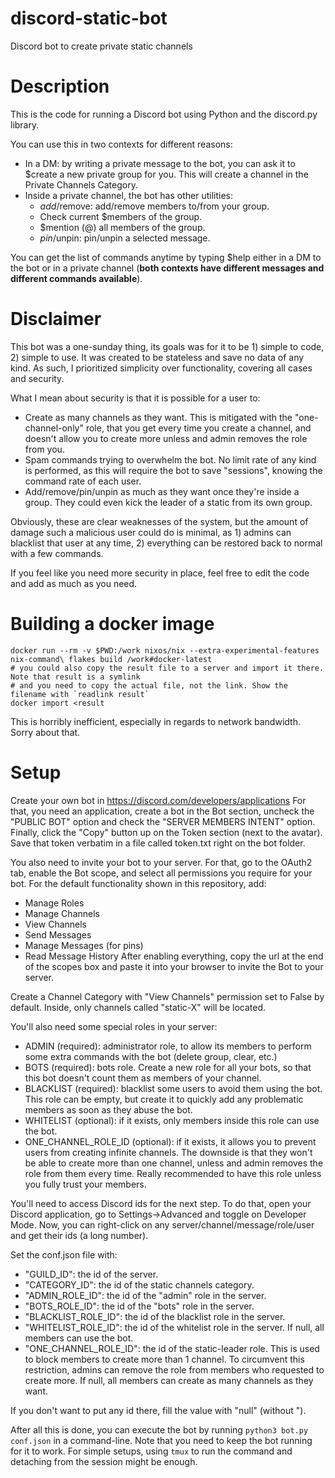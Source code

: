 # discord-static-bot
 Discord bot to create private static channels

# Description

This is the code for running a Discord bot using Python and the discord.py library.

You can use this in two contexts for different reasons:

* In a DM: by writing a private message to the bot, you can ask it to $create a new private group for you. 
    This will create a channel in the Private Channels Category.
* Inside a private channel, the bot has other utilities:
    * $add/$remove: add/remove members to/from your group.
    * Check current $members of the group.
    * $mention (@) all members of the group.
    * $pin/$unpin: pin/unpin a selected message.

You can get the list of commands anytime by typing $help either in a DM to the bot 
or in a private channel (**both contexts have different messages and different commands available**).

# Disclaimer

This bot was a one-sunday thing, its goals was for it to be 1) simple to code, 2) simple to use. 
It was created to be stateless and save no data of any kind. 
As such, I prioritized simplicity over functionality, covering all cases and security. 

What I mean about security is that it is possible for a user to:

* Create as many channels as they want. This is mitigated with the "one-channel-only" role, 
that you get every time you create a channel, and doesn't allow you to create more 
unless and admin removes the role from you.
* Spam commands trying to overwhelm the bot. No limit rate of any kind is performed,
as this will require the bot to save "sessions", knowing the command rate of each user.
* Add/remove/pin/unpin as much as they want once they're inside a group. 
They could even kick the leader of a static from its own group. 

Obviously, these are clear weaknesses of the system, 
but the amount of damage such a malicious user could do is minimal, 
as 1) admins can blacklist that user at any time, 
2) everything can be restored back to normal with a few commands.

If you feel like you need more security in place, 
feel free to edit the code and add as much as you need.

# Building a docker image

```
docker run --rm -v $PWD:/work nixos/nix --extra-experimental-features nix-command\ flakes build /work#docker-latest
# you could also copy the result file to a server and import it there. Note that result is a symlink
# and you need to copy the actual file, not the link. Show the filename with `readlink result`
docker import <result
```

This is horribly inefficient, especially in regards to network bandwidth. Sorry about that.

# Setup

Create your own bot in https://discord.com/developers/applications
For that, you need an application, create a bot in the Bot section,
uncheck the "PUBLIC BOT" option and check the "SERVER MEMBERS INTENT" option.
Finally, click the "Copy" button up on the Token section (next to the avatar). 
Save that token verbatim in a file called token.txt right on the bot folder.

You also need to invite your bot to your server. For that, go to the OAuth2 tab, 
enable the Bot scope, and select all permissions you require for your bot.
For the default functionality shown in this repository, add:
* Manage Roles
* Manage Channels
* View Channels
* Send Messages
* Manage Messages (for pins)
* Read Message History
After enabling everything, copy the url at the end of the scopes box
and paste it into your browser to invite the Bot to your server.

Create a Channel Category with "View Channels" permission set to False by default.
Inside, only channels called "static-X" will be located.

You'll also need some special roles in your server:
* ADMIN (required): administrator role, to allow its members to perform some extra commands with the bot (delete group, clear, etc.)
* BOTS (required): bots role. Create a new role for all your bots, so that this bot doesn't count them as members of your channel.
* BLACKLIST (required): blacklist some users to avoid them using the bot. This role can be empty,
    but create it to quickly add any problematic members as soon as they abuse the bot.
* WHITELIST (optional): if it exists, only members inside this role can use the bot.
* ONE_CHANNEL_ROLE_ID (optional): if it exists, it allows you to prevent users from creating infinite channels.
    The downside is that they won't be able to create more than one channel, 
    unless and admin removes the role from them every time. 
    Really recommended to have this role unless you fully trust your members.

You'll need to access Discord ids for the next step. To do that, open your Discord application,
go to Settings->Advanced and toggle on Developer Mode. Now, you can right-click on any 
server/channel/message/role/user and get their ids (a long number).

Set the conf.json file with:
* "GUILD_ID": the id of the server.
* "CATEGORY_ID": the id of the static channels category. 
* "ADMIN_ROLE_ID": the id of the "admin" role in the server.
* "BOTS_ROLE_ID": the id of the "bots" role in the server.
* "BLACKLIST_ROLE_ID": the id of the blacklist role in the server.
* "WHITELIST_ROLE_ID": the id of the whitelist role in the server.
    If null, all members can use the bot.
* "ONE_CHANNEL_ROLE_ID": the id of the static-leader role. 
    This is used to block members to create more than 1 channel.
    To circumvent this restriction, admins can remove the role 
    from members who requested to create more. 
    If null, all members can create as many channels as they want.

If you don't want to put any id there, fill the value with "null" (without "). 

After all this is done, you can execute the bot by running `python3 bot.py conf.json` in a command-line.
Note that you need to keep the bot running for it to work. For simple setups, using `tmux` 
to run the command and detaching from the session might be enough.
